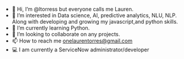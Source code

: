 - 👋 Hi, I’m @ltorress but everyone calls me Lauren. 
- 👀 I’m interested in Data science, AI, predictive analytics, NLU, NLP. Along with developing and growing my javascript,and python skills.
- 🌱 I’m currently learning Python.
- 💞️ I’m looking to collaborate on any projects.
- 📫 How to reach me onelaurentorres@gmail.com
- 💻 I am currently a ServiceNow administrator/developer


<!---
ltorress/ltorress is a ✨ special ✨ repository because its `README.md` (this file) appears on your GitHub profile.
You can click the Preview link to take a look at your changes.
--->
